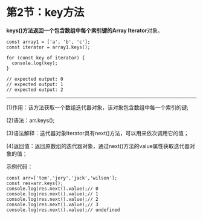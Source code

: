 # 第2节：key方法

**keys()**方法返回一个包含数组中每个索引键的**Array Iterator**对象。

```
const array1 = ['a', 'b', 'c'];
const iterator = array1.keys();

for (const key of iterator) {
  console.log(key);
}

// expected output: 0
// expected output: 1
// expected output: 2

```



------

(1)作用：该方法获取一个数组迭代器对象，该对象包含数组中每一个索引的键;

(2)语法：arr.keys();

(3)语法解释：迭代器对象Iterator具有next()方法，可以用来依次调用它的值；

(4)返回值：返回原数组的迭代器对象，通过next()方法的value属性获取迭代器对象的值；



示例代码：

```
const arr=['tom','jery','jack','wilson'];
const res=arr.keys();
console.log(res.next().value);// 0
console.log(res.next().value);// 1
console.log(res.next().value);// 2
console.log(res.next().value);// 3
console.log(res.next().value);// undefined
```

